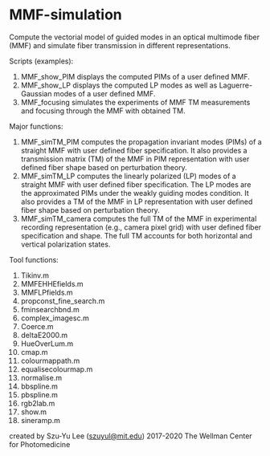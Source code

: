 # MMF-simulation
Compute the vectorial model of guided modes in an optical multimode fiber (MMF) and simulate fiber transmission in different representations.

Scripts (examples):
1. MMF_show_PIM displays the computed PIMs of a user defined MMF.
2. MMF_show_LP displays the computed LP modes as well as Laguerre-Gaussian modes of a user defined MMF.
3. MMF_focusing simulates the experiments of MMF TM measurements and focusing through the MMF with obtained TM.

Major functions:
1. MMF_simTM_PIM computes the propagation invariant modes (PIMs) of a straight MMF with user defined fiber specification. It also provides a transmission matrix (TM) of the MMF in PIM representation with user defined fiber shape based on perturbation theory.
2. MMF_simTM_LP computes the linearly polarized (LP) modes of a straight MMF with user defined fiber specification. The LP modes are the approximated PIMs under the weakly guiding modes condition. It also provides a TM of the MMF in LP representation with user defined fiber shape based on perturbation theory.
3. MMF_simTM_camera computes the full TM of the MMF in experimental recording representation (e.g., camera pixel grid) with user defined fiber specification and shape. The full TM accounts for both horizontal and vertical polarization states.

Tool functions:
1. Tikinv.m
2. MMFEHHEfields.m
3. MMFLPfields.m
4. propconst_fine_search.m
5. fminsearchbnd.m 
6. complex_imagesc.m
7. Coerce.m
8. deltaE2000.m
9. HueOverLum.m
10. cmap.m
11. colourmappath.m
12. equalisecolourmap.m
13. normalise.m
14. bbspline.m
15. pbspline.m
16. rgb2lab.m
17. show.m
18. sineramp.m


created by Szu-Yu Lee (szuyul@mit.edu) 2017-2020
The Wellman Center for Photomedicine
